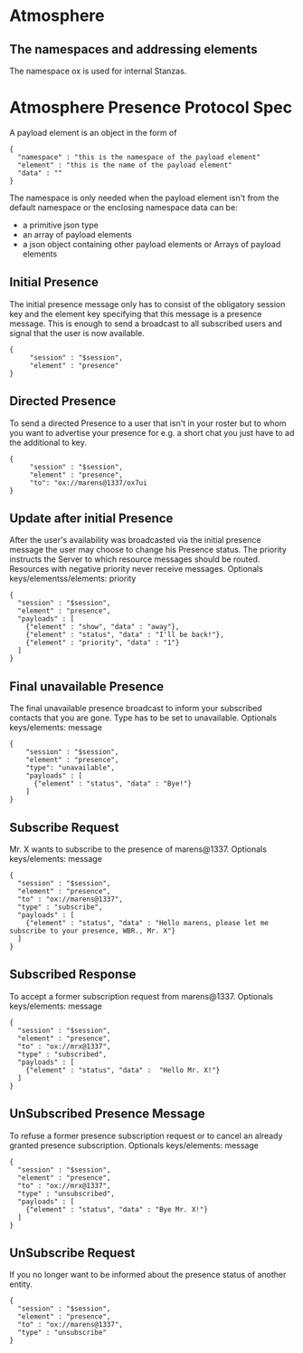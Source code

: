 # Atmosphere

## The namespaces and addressing elements

The namespace ox is used for internal Stanzas.

# Atmosphere Presence Protocol Spec

A payload element is an object in the form of

~~~
{
  "namespace" : "this is the namespace of the payload element"
  "element" : "this is the name of the payload element"
  "data" : ""
}
~~~

The namespace is only needed when the payload element isn't from the default
namespace or the enclosing namespace
data can be:

- a primitive json type
- an array of payload elements 
- a json object containing other payload elements or Arrays of payload elements

## Initial Presence

The initial presence message only has to consist of the obligatory session key
and the element key specifying that this message is a presence message.  This is
enough to send a broadcast to all subscribed users and signal that the user is
now available.

~~~{.javascript}
{
     "session" : "$session",
     "element" : "presence"
}
~~~

## Directed Presence

To send a directed Presence to a user that isn't in your roster but to whom you
want to advertise your presence for e.g. a short chat you just have to ad the
additional to key.

~~~{.javascript}
{
     "session" : "$session",
     "element" : "presence",
     "to": "ox://marens@1337/ox7ui
}
~~~

## Update after initial Presence

After the user's availability was broadcasted via the initial presence message
the user may choose to change his Presence status. The priority instructs the
Server to which resource messages should be routed. Resources with negative
priority never receive messages.
Optionals keys/elementss/elements: priority

~~~{.javascript}
{
  "session" : "$session",
  "element" : "presence",
  "payloads" : [
    {"element" : "show", "data" : "away"},
    {"element" : "status", "data" : "I'll be back!"},
    {"element" : "priority", "data" : "1"}
  ]
}
~~~

## Final unavailable Presence

The final unavailable presence broadcast to inform your subscribed contacts
that you are gone. Type has to be set to unavailable.
Optionals keys/elements: message

~~~{.javascript}
{
    "session" : "$session",
    "element" : "presence",
    "type": "unavailable",
    "payloads" : [
      {"element" : "status", "data" : "Bye!"}
    ]
}
~~~

## Subscribe Request

Mr. X wants to subscribe to the presence of marens@1337.
Optionals keys/elements: message

~~~{.javascript}
{
  "session" : "$session",
  "element" : "presence",
  "to" : "ox://marens@1337",
  "type" : "subscribe",
  "payloads" : [
    {"element" : "status", "data" : "Hello marens, please let me subscribe to your presence, WBR., Mr. X"}
  ]
}
~~~

## Subscribed Response

To accept a former subscription request from marens@1337.
Optionals keys/elements: message

~~~{.javascript}
{
  "session" : "$session",
  "element" : "presence",
  "to" : "ox://mrx@1337",
  "type" : "subscribed",
  "payloads" : [
    {"element" : "status", "data" :  "Hello Mr. X!"}
  ]
}
~~~

## UnSubscribed Presence Message

To refuse a former presence subscription request or to cancel an already granted
presence subscription.
Optionals keys/elements: message

~~~{.javascript}
{
  "session" : "$session",
  "element" : "presence",
  "to" : "ox://mrx@1337",
  "type" : "unsubscribed",
  "payloads" : [
    {"element" : "status", "data" : "Bye Mr. X!"}
  ]
}
~~~

## UnSubscribe Request
If you no longer want to be informed about the presence status of another
entity.

~~~{.javascript}
{
  "session" : "$session",
  "element" : "presence",
  "to" : "ox://marens@1337",
  "type" : "unsubscribe"
}
~~~
